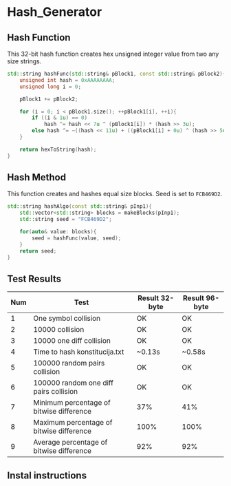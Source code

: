 # Hash_Generator
## Hash Function
This 32-bit hash function creates hex unsigned integer value from two any size strings.
```cpp
std::string hashFunc(std::string& pBlock1, const std::string& pBlock2){
    unsigned int hash = 0xAAAAAAAA;
    unsigned long i = 0;

    pBlock1 += pBlock2;

    for (i = 0; i < pBlock1.size(); ++pBlock1[i], ++i){
        if ((i & 1u) == 0)
            hash ^= hash << 7u ^ (pBlock1[i]) * (hash >> 3u);
        else hash ^= ~((hash << 11u) + ((pBlock1[i] + 0u) ^ (hash >> 5u)));
    }

    return hexToString(hash);
}
```

## Hash Method
This function creates and hashes equal size blocks. Seed is set to ```FCB469D2```.
```cpp
std::string hashAlgo(const std::string& pInp1){
    std::vector<std::string> blocks = makeBlocks(pInp1);
    std::string seed = "FCB469D2";

    for(auto& value: blocks){
        seed = hashFunc(value, seed);
    }
    return seed;
}
```
## Test Results

 |Num|Test|Result 32-byte|Result 96-byte|
 |--|-----|-------|-------------|
 |1|One symbol collision|OK|OK|
 |2|10000 collision|OK|OK|
 |3|10000 one diff collision|OK|OK|
 |4|Time to hash konstitucija.txt|~0.13s|~0.58s|
 |5|100000 random pairs collision|OK|OK|
 |6|100000 random one diff pairs collision|OK|OK|
 |7|Minimum percentage of bitwise difference|37%|41%|
 |8|Maximum percentage of bitwise difference|100%|100%|
 |9|Average percentage of bitwise difference|92%|92%|
 
## Instal instructions
